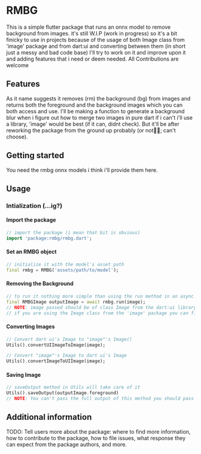 <!--
This README describes the package. If you publish this package to pub.dev,
this README's contents appear on the landing page for your package.

For information about how to write a good package README, see the guide for
[writing package pages](https://dart.dev/tools/pub/writing-package-pages).

For general information about developing packages, see the Dart guide for
[creating packages](https://dart.dev/guides/libraries/create-packages)
and the Flutter guide for
[developing packages and plugins](https://flutter.dev/to/develop-packages).
-->
# RMBG
This is a simple flutter package that runs an onnx model to remove background from images.
it's still W.I.P (work in progress) so it's a bit finicky to use in projects because of the usage of both Image class from 'image' package and from dart:ui and converting between them (in short just a messy and bad code base)
I'll try to work on it and improve upon it and adding features that i need or deem needed.
All Contributions are welcome

## Features

As it name suggests it removes (rm) the background (bg) from images and returns both the foreground and the background images which you can both access and use.
I'll be making a function to generate a background blur when i figure out how to merge two images in pure dart if i can't i'll use a library, 'image' would be best (if it can, didnt check). But it'll be after reworking the package from the ground up probably (or not🤷‍♂️; can't choose).

## Getting started

You need the rmbg onnx models i think i'll provide them here.

## Usage
### Intialization (...ig?)
#### Import the package
```dart
// import the package (i mean that bit is obvious)
import 'package:rmbg/rmbg.dart';
```
#### Set an RMBG object
```dart
// initialize it with the model's asset path
final rmbg = RMBG('assets/path/to/model');
```
#### Removing the Background
```dart
// to run it nothing more simple than using the run method in an async function
final RMBGImage outputImage = await rmbg.run(image);
// NOTE: image passed should be of class Image from the dart:ui library.
// if you are using the Image class from the 'image' package you can find some methods i made to convert from one to another
```
#### Converting Images
```dart
// Convert dart ui's Image to "image"'s Image()
Utils().convertUIImageToImage(image);

// Convert "image"'s Image to dart ui's Image
Utils().convertImageToUIImage(image);
```
#### Saving Image
```dart
// saveOutput method in Utils will take care of it
Utils().saveOutput(outputImage.foreground)
// NOTE: You can't pass the full output of this method you should pass the foreground and background seperately
```

## Additional information

TODO: Tell users more about the package: where to find more information, how to
contribute to the package, how to file issues, what response they can expect
from the package authors, and more.
